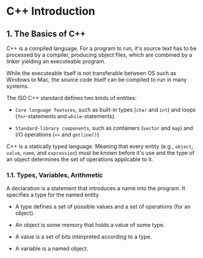 # C++ Introduction

## 1. The Basics of C++

C++ is a compiled language. For a program to run, it's source text has to be processed by a compiler, producing object files, which are combined by a linker yielding an executeable program.

While the executeable itself is not transferable between OS such as Windows to Mac, the source code itself can be compiled to run in many systems.

The ISO C++ standard defines two kinds of entities:

- `Core language features`, such as built-in types (`char` and `int`) and loops (`for`-statements and `while`-statements)

- `Standard-library components`, such as containers (`vector` and `map`) and I/O operations (`<<` and `getline()`)

C++ is a statically typed language. Meaning that every entity (e.g., `object`, `value`, `name`, and `expression`) must be known before it's use and the type of an object determines the set of operations applicable to it.

### 1.1. Types, Variables, Arithmetic

A declaration is a statement that introduces a name into the program. It specifies a type for the named entity

- A type defines a set of possible values and a set of operations (for an object).

- An object is some memory that holds a value of some type.

- A value is a set of bits interpreted according to a type.

- A variable is a named object.
